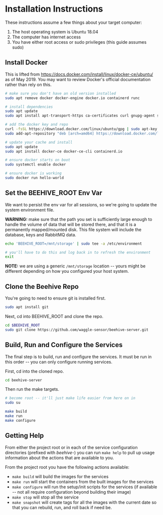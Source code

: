 # Installation Instructions

These instructions assume a few things about your target computer:

1. The host operating system is Ubuntu 18.04
2. The computer has internet access
3. You have either root access or sudo privileges (this guide assumes sudo)


## Install Docker

This is lifted from https://docs.docker.com/install/linux/docker-ce/ubuntu/ as of May 2019. You may want to review Docker's official documentation rather than rely on this.

```bash
# make sure you don't have an old version installed
sudo apt remove docker docker-engine docker.io containerd runc

# install dependencies
sudo apt update
sudo apt install apt-transport-https ca-certificates curl gnupg-agent software-properties-common

# add the docker key and repo
curl -fsSL https://download.docker.com/linux/ubuntu/gpg | sudo apt-key add -
sudo add-apt-repository "deb [arch=amd64] https://download.docker.com/linux/ubuntu $(lsb_release -cs) stable"

# update your cache and install
sudo apt update
sudo apt install docker-ce docker-ce-cli containerd.io

# ensure docker starts on boot
sudo systemctl enable docker

# ensure docker is working
sudo docker run hello-world
```


## Set the BEEHIVE_ROOT Env Var

We want to persist the env var for all sessions, so we're going to update the system environment file.

**WARNING:** make sure that the path you set is sufficiently large enough to handle the volume of data that will be stored there, and that it is a permanently mapped/mounted disk. This file system will include the database, keys and RabbitMQ data.

```bash
echo 'BEEHIVE_ROOT=/mnt/storage' | sudo tee -a /etc/environment

# you'll have to do this and log back in to refresh the environment
exit
```

**NOTE:** we are using a generic `/mnt/storage` location -- yours might be different depending on how you configured your host system.


## Clone the Beehive Repo

You're going to need to ensure git is installed first.

```bash
sudo apt install git
```

Next, cd into BEEHIVE_ROOT and clone the repo.

```bash
cd $BEEHIVE_ROOT
sudo git clone https://github.com/waggle-sensor/beehive-server.git
```


## Build, Run and Configure the Services

The final step is to build, run and configure the services. It must be run in this order -- you can only configure running services.

First, cd into the cloned repo.

```bash
cd beehive-server
```

Then run the make targets.

```bash
# become root -- it'll just make life easier from here on in
sudo su

make build
make run
make configure
```


## Getting Help

From either the project root or in each of the service configuration directories (prefixed with _beehive-_) you can run `make help` to pull up usage information about the actions that are available to you.

From the project root you have the following actions available:

- `make build` will build the images for the services
- `make run` will start the containers from the built images for the services
- `make configure` will run the setup/init scripts for the services (if available -- not all require configuration beyond building their image)
- `make stop` will stop all the service
- `make snapshot` will create tags for all the images with the current date so that you can rebuild, run, and roll back if need be.
